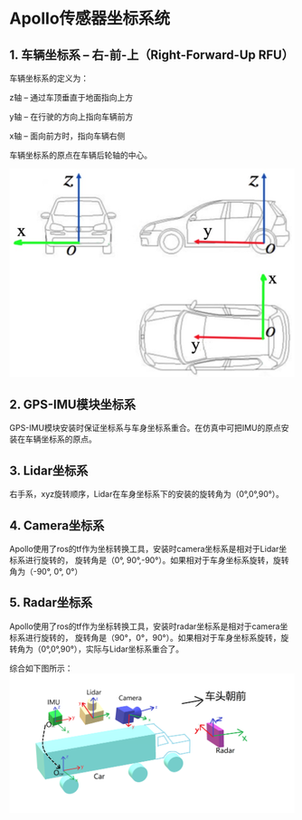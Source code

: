 # Apollo传感器坐标系统
## 1. 车辆坐标系 – 右-前-上（Right-Forward-Up RFU）

车辆坐标系的定义为：

z轴 – 通过车顶垂直于地面指向上方

y轴 – 在行驶的方向上指向车辆前方

x轴 – 面向前方时，指向车辆右侧

车辆坐标系的原点在车辆后轮轴的中心。

![Image](coordination_04.png)

## 2. GPS-IMU模块坐标系

GPS-IMU模块安装时保证坐标系与车身坐标系重合。在仿真中可把IMU的原点安装在车辆坐标系的原点。

## 3. Lidar坐标系
右手系，xyz旋转顺序，Lidar在车身坐标系下的安装的旋转角为（0°,0°,90°）。

## 4. Camera坐标系
Apollo使用了ros的tf作为坐标转换工具，安装时camera坐标系是相对于Lidar坐标系进行旋转的，
旋转角是（0°, 90°,-90°）。如果相对于车身坐标系旋转，旋转角为（-90°, 0°, 0°）

## 5. Radar坐标系
Apollo使用了ros的tf作为坐标转换工具，安装时radar坐标系是相对于camera坐标系进行旋转的，
旋转角是（90°，0°，90°）。如果相对于车身坐标系旋转，旋转角为（0°,0°,90°），实际与Lidar坐标系重合了。

综合如下图所示：
![Image1](coordinate.png)
